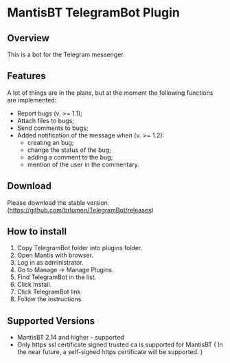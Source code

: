 # MantisBT TelegramBot Plugin
Overview
--------
This is a bot for the Telegram messenger.

Features
--------
A lot of things are in the plans, but at the moment the following functions are implemented:

- Report bugs (v. >= 1.1);
- Attach files to bugs;
- Send comments to bugs;
- Added notification of the message when (v. >= 1.2): 
    - creating an bug;
    - change the status of the bug;
    - adding a comment to the bug;
    - mention of the user in the commentary.

Download
--------
Please download the stable version.
(https://github.com/brlumen/TelegramBot/releases)


How to install
--------------

1. Copy TelegramBot folder into plugins folder.
2. Open Mantis with browser.
3. Log in as administrator.
4. Go to Manage -> Manage Plugins.
5. Find TelegramBot in the list.
6. Click Install.
7. Click TelegramBot link
8. Follow the instructions.

Supported Versions
------------------

- MantisBT 2.14 and higher - supported
- Only https ssl certificate signed trusted ca is supported for MantisBT ( In the near future, a self-signed https certificate will be supported. )